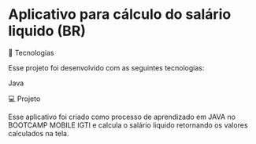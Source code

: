 # Aplicativo para cálculo do salário liquido  (BR)

🚀 Tecnologias

Esse projeto foi desenvolvido com as seguintes tecnologias:

Java

💻 Projeto

Esse aplicativo foi criado como processo de aprendizado em JAVA no BOOTCAMP MOBILE IGTI e calcula o salário liquido retornando os valores calculados na tela.
